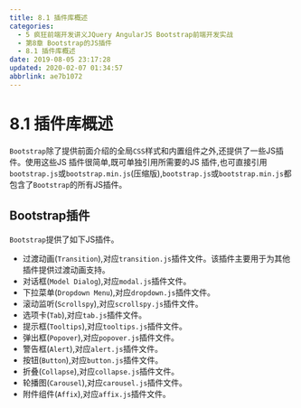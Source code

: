 ```yaml
---
title: 8.1 插件库概述
categories: 
  - 5 疯狂前端开发讲义JQuery AngularJS Bootstrap前端开发实战
  - 第8章 Bootstrap的JS插件
  - 8.1 插件库概述
date: 2019-08-05 23:17:28
updated: 2020-02-07 01:34:57
abbrlink: ae7b1072
---
```

# 8.1 插件库概述 #
`Bootstrap`除了提供前面介绍的全局`CSS`样式和内置组件之外,还提供了一些JS插件。使用这些JS 插件很简单,既可单独引用所需要的JS 插件,也可直接引用`bootstrap.js`或`bootstrap.min.js`(压缩版),`bootstrap.js`或`bootstrap.min.js`都包含了`Bootstrap`的所有JS插件。
## Bootstrap插件 ##
`Bootstrap`提供了如下JS插件。
- 过渡动画(`Transition`),对应`transition.js`插件文件。该插件主要用于为其他插件提供过渡动画支持。
- 对话框(`Model Dialog`),对应`modal.js`插件文件。
- 下拉菜单(`Dropdown Menu`),对应`dropdown.js`插件文件。
- 滚动监听(`Scrollspy`),对应`scrollspy.js`插件文件。
- 选项卡(`Tab`),对应`tab.js`插件文件。
- 提示框(`Tooltips`),对应`tooltips.js`插件文件。
- 弹出框(`Popover`),对应`popover.js`插件文件。
- 警告框(`Alert`),对应`alert.js`插件文件。
- 按钮(`Button`),对应`button.js`插件文件。
- 折叠(`Collapse`),对应`collapse.js`插件文件。
- 轮播图(`Carousel`),对应`carousel.js`插件文件。
- 附件组件(`Affix`),对应`affix.js`插件文件。


